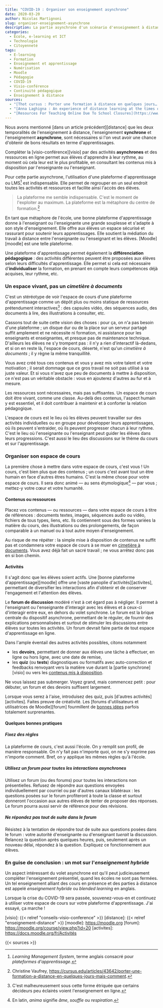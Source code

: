 ```yaml
---
title: "COVID-19 : Organiser son enseignement asynchrone"
date: 2020-03-20
author: Nicolas Martignoni
slug: organiser-enseignement-asynchrone
description: La partie asynchrone d'un scénario d'enseignement à distance est essentielle pour qu'il soit efficace. Cet article vous propose des pistes pour organiser ce volet de votre enseignement à distance.
categories:
  - École, e-learning et ICT
  - Technologie
  - Citoyenneté
tags:
  - E-learning
  - Formation
  - Enseignement et apprentissage
  - Numérisation
  - Moodle
  - Pédagogie
  - COVID-19
  - Visio-conférence
  - Continuité pédagogique
  - Enseignement à distance
sources:
  - "[Thot cursus : Porter une formation à distance en quelques jours… mais comment ?](https://cursus.edu/articles/43642/porter-une-formation-a-distance-en-quelques-jours-mais-comment)"
  - "[Anna Laghigna : An experience of distance learning at the times of Corona ](https://youtu.be/s6INg0vg9hY)"
  - "[Resources For Teaching Online Due To School Closures](https://www.theedublogger.com/teaching-online-school-closures/)"
---
```

Nous avons mentionné [dans un article précédent][distance] que les deux temporalités de l'enseignement à distance, l'enseignement __synchrone__ et l'enseignement __asynchrone__, sont nécessaires si l'on veut avoir une chance d'obtenir de bons résultats en terme d'apprentissages.

Compléter la [visio-conférence][visio] par des activités __asynchrones__ et des ressources en ligne permet aux élèves d'apprendre à leur rythme, au moment où cela leur est le plus profitable, en consultant les contenus mis à disposition par l'enseignante ou l'enseignant.

<!--more-->

Pour cette partie asynchrone, l'utilisation d'une plateforme d'apprentissage ou LMS[^lms] est indispensable. Elle permet de regrouper en un seul endroit toutes les activités et ressources et facilite ainsi l'accès des élèves.

> La plateforme me semble indispensable. C'est le moment de l'exploiter au maximum. La plateforme est la métaphore du centre de formation.[^vaufrey]

En tant que métaphore de l'école, une bonne plateforme d'apprentissage donne à l'enseignant ou l'enseignante une grande souplesse et s'adapte à son style d'enseignement. Elle offre aux élèves un espace sécurisé et rassurant pour soutenir leurs apprentissages. Elle soutient la médiation du travail à distance entre l'enseignante ou l'enseignant et les élèves. [Moodle][moodle] est une telle plateforme.

Une plateforme d'apprentissage permet également la __différenciation pédagogique__ : des activités différentes peuvent être proposées aux élèves selon leurs difficultés d'apprentissage. Elle permet si cela est nécessaire d'__individualiser__ la formation, en prenant en compte leurs compétences déjà acquises, leur rythme, etc.

### Un espace vivant, pas un _cimetière à documents_

C'est un stéréotype de voir l'espace de cours d'une plateforme d'apprentissage comme un dépôt plus ou moins statique de ressources prétendument interactives[^decideurs] : des capsules vidéo, des séquences audio, des documents à lire, des illustrations à consulter, etc.

Cassons tout de suite cette vision des choses : pour ça, on n'a pas besoin d'une plateforme ; un disque dur ou de la place sur un serveur partagé suffit amplement et ne nécessite ni formation, ni assistance pour les enseignants et enseignantes, et presque pas de maintenance technique. D'ailleurs les élèves ne s'y trompent pas : il n'y a rien d'interactif là-dedans, et si on en reste là, l'espace de cours, déserté, n'est qu'un _cimetière à documents_ ; il y règne la même tranquillité.

Vous avez créé tous ces contenus et vous y avez mis votre talent et votre motivation ; il serait dommage que ce gros travail ne soit pas utilisé à sa juste valeur. Et si vous n'avez que peu de documents à mettre à disposition, ce n'est pas un véritable obstacle : vous en ajouterez d'autres au fur et à mesure.

Les ressources sont nécessaires, mais pas suffisantes. Un espace de cours doit être vivant, comme une classe. Au-delà des contenus, l'aspect humain y est essentiel, et il doit contribuer à maintenir et à conforter la relation pédagogique.

L'espace de cours est le lieu où les élèves peuvent travailler sur des activités individuelles ou en groupe pour développer leurs apprentissages, où ils peuvent s'entraider, où ils peuvent progresser chacun à leur rythme. C'est le lieu où l'enseignante ou l'enseignant peut guider les élèves dans leurs progressions. C'est aussi le lieu des discussions sur le thème du cours et sur l'apprentissage.

### Organiser son espace de cours

La première chose à mettre dans votre espace de cours, c'est vous ! Un cours, c'est bien plus que des contenus ; un cours c'est avant tout un être humain en face d'autres êtres humains.<!--  Vous le savez bien, d'ailleurs : le mythe de l'enseignement programmé a fait long feu il y a longtemps. Et si ce n'était pas vrai, vous et moi aurions depuis longtemps été remplacés par des projections de vidéos. --> C'est la même chose pour votre espace de cours. Il sera donc animé — au sens étymologique[^ame] — par vous ; mettez-y votre cœur et votre humanité.

#### Contenus ou ressources

Placez vos contenus — ou ressources — dans votre espace de cours à titre de références : documents textes, images, séquences audio ou vidéo, fichiers de tous types, liens, etc. Ils contiennent sous des formes variées la matière du cours, des illustrations ou des prolongements, de façon comparable à un manuel ou à tout autre moyen d'enseignement.

Au risque de me répéter : la simple mise à disposition de contenus ne suffit pas et condamnera votre espace de cours à se muer en [cimetière à documents](#un-espace-vivant-pas-un-_cimetière-à-documents_). Vous avez déjà fait un sacré travail ; ne vous arrêtez donc pas en si bon chemin.

#### Activités

Il s'agit donc que les élèves soient actifs. Une [bonne plateforme d'apprentissage][moodle] offre une [vaste panoplie d'activités][activites], permettant de diversifier les interactions afin d'obtenir et de conserver l'engagement et l'attention des élèves.

Le __forum de discussion__ modéré n'est à cet égard pas à négliger. Il permet à l'enseignant ou l'enseignante d'interagir avec les élèves et à ceux-ci d'interagir entre eux, en dehors du volet synchrone. Le forum est la brique centrale du dispositif asynchrone, permettant de le réguler, de fournir des explications personnalisées et surtout de stimuler les discussions entre élèves sur toutes les activités. Un forum devrait faire partie de tout espace d'apprentissage en ligne.

Dans l'ample éventail des autres activités possibles, citons notamment
- les __devoirs__, permettant de donner aux élèves une tâche à effectuer, en ligne ou hors ligne, avec une date de remise,
- les __quiz__ (ou __tests__) diagnostiques ou formatifs avec auto-correction et feedbacks renvoyant vers la matière vue durant la [partie synchrone][visio] ou vers les [contenus mis à disposition](#contenus-ou-ressources).

Ne vous laissez pas submerger. Voyez grand, mais commencez petit : pour débuter, un forum et des devoirs suffisent largement.

Lorsque vous serez à l'aise, introduisez des quiz, puis [d'autres activités][activites]. Faites preuve de créativité. Les [forums d'utilisateurs et utilisatrices de Moodle][forum] fourmillent de [bonnes idées](https://moodle.org/mod/glossary/view.php?id=6985) parfois totalement surprenantes.

#### Quelques bonnes pratiques

##### Fixez des règles

La plateforme de cours, c'est aussi l'école. On y remplit son profil, de manière responsable. On n'y fait pas n'importe quoi, on ne s'y exprime pas n'importe comment. Bref, on y applique les mêmes règles qu'à l'école.

##### Utilisez un forum pour toutes les interactions asynchrones

Utilisez un forum (ou des forums) pour toutes les interactions non présentielles. Refusez de répondre aux questions envoyées individuellement par courriel ou par d'autres canaux bilatéraux : les questions posées sur le forum profiteront à toute la classe et surtout donneront l'occasion aux autres élèves de tenter de proposer des réponses. Le forum pourra aussi servir de référence pour des révisions.

##### Ne répondez pas tout de suite dans le forum

Résistez à la tentation de répondre tout de suite aux questions posées dans le forum : votre autorité d'enseignante ou d'enseignant _tuerait_ la discussion. Relancez la question après quelques heures, puis, seulement après un nouveau délai, répondez à la question. Expliquez ce fonctionnement aux élèves.

### En guise de conclusion : un mot sur l'_enseignement hybride_

Un aspect intéressant du volet asynchrone est qu'il peut judicieusement compléter l'enseignement présentiel, quand les écoles ne sont pas fermées. Un tel enseignement alliant des cours en présence et des parties à distance est appelé _enseignement hybride_ ou _blended learning_ en anglais.

Lorsque la crise du COVID-19 sera passée, souvenez-vous-en et continuez à utiliser votre espace de cours sur votre plateforme d'apprentissage. J'ai essayé, ça marche !

  [^lms]: _Learning Management System_, terme anglais consacré pour _plateformes d'apprentissage_.
  [^vaufrey]: Christine Vaufrey, https://cursus.edu/articles/43642/porter-une-formation-a-distance-en-quelques-jours-mais-comment.
  [^decideurs]: C'est malheureusement sous cette forme étriquée que certains décideurs peu éclairés voient l'enseignement en ligne.
  [^ame]: En latin, _anima_ signifie _âme_, _souffle_ ou _respiration_.


  [visio]: {{< relref "conseils-visio-conference" >}}
  [distance]: {{< relref "enseignement-distance" >}}
  [moodle]: https://moodle.org
  [forum]: https://moodle.org/course/view.php?id=20
  [activites]: https://docs.moodle.org/fr/Activités

{{< sources >}}
